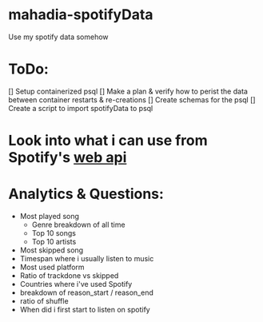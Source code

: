 # mahadia-spotifyData
Use my spotify data somehow

# ToDo:
[] Setup containerized psql
[] Make a plan & verify how to perist the data between container restarts & re-creations
[] Create schemas for the psql
[] Create a script to import spotifyData to psql

# Look into what i can use from Spotify's [web api](https://developer.spotify.com/documentation/web-api)

# Analytics & Questions:
- Most played song
    - Genre breakdown of all time
    - Top 10 songs
    - Top 10 artists
- Most skipped song
- Timespan where i usually listen to music
- Most used platform
- Ratio of trackdone vs skipped
- Countries where i've used Spotify
- breakdown of reason_start / reason_end
- ratio of shuffle
- When did i first start to listen on spotify

